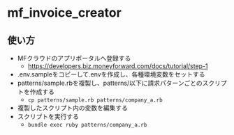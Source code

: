 # mf_invoice_creator

## 使い方

- MFクラウドのアプリポータルへ登録する
  - https://developers.biz.moneyforward.com/docs/tutorial/step-1
- .env.sampleをコピーして.envを作成し、各種環境変数をセットする
- patterns/sample.rbを複製し、patterns/以下に請求パターンごとのスクリプトを作成する
  - `cp patterns/sample.rb patterns/company_a.rb`
- 複製したスクリプト内の変数を編集する
- スクリプトを実行する
  - `bundle exec ruby patterns/company_a.rb`
